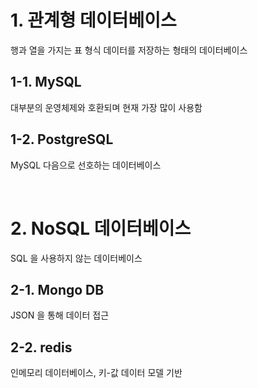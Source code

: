 # 1. 관계형 데이터베이스

행과 열을 가지는 표 형식 데이터를 저장하는 형태의 데이터베이스

## 1-1. MySQL

대부분의 운영체제와 호환되며 현재 가장 많이 사용함

## 1-2. PostgreSQL

MySQL 다음으로 선호하는 데이터베이스

<br/>

# 2. NoSQL 데이터베이스

SQL 을 사용하지 않는 데이터베이스

## 2-1. Mongo DB

JSON 을 통해 데이터 접근

## 2-2. redis

인메모리 데이터베이스, 키-값 데이터 모델 기반
